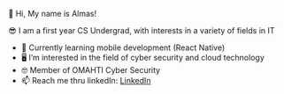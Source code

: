 👋 	 	Hi, My name is Almas!

😎  	I am a first year CS Undergrad, with interests in a variety of fields in IT
  
  - 📱    Currently learning mobile development (React Native)
  - 🖥️    I’m interested in the field of cyber security and cloud technology
  - 🤓		Member of OMAHTI Cyber Security
  - 📫    Reach me thru linkedIn: [LinkedIn](https://www.linkedin.com/in/almas-mirzandi-ramadhan-1bbb66211/)

<!---
almasmirzandir/almasmirzandir is a ✨ special ✨ repository because its `README.md` (this file) appears on your GitHub profile.
You can click the Preview link to take a look at your changes.
--->
